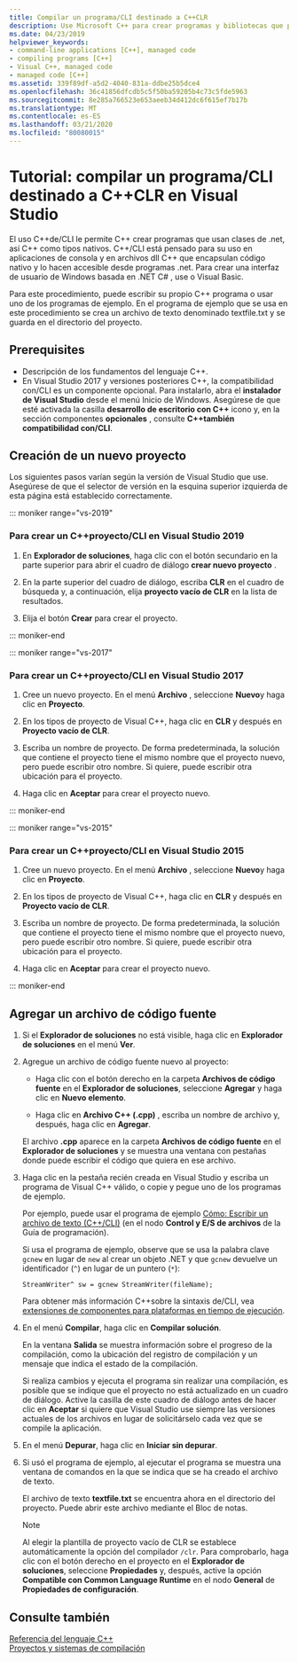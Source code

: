 ```yaml
---
title: Compilar un programa/CLI destinado a C++CLR
description: Use Microsoft C++ para crear programas y bibliotecas que pueden conectar código C++ nativo y programas .net.
ms.date: 04/23/2019
helpviewer_keywords:
- command-line applications [C++], managed code
- compiling programs [C++]
- Visual C++, managed code
- managed code [C++]
ms.assetid: 339f89df-a5d2-4040-831a-ddbe25b5dce4
ms.openlocfilehash: 36c41856dfcdb5c5f50ba59205b4c73c5fde5963
ms.sourcegitcommit: 8e285a766523e653aeeb34d412dc6f615ef7b17b
ms.translationtype: MT
ms.contentlocale: es-ES
ms.lasthandoff: 03/21/2020
ms.locfileid: "80080015"
---
```

# <a name="walkthrough-compile-a-ccli-program-that-targets-the-clr-in-visual-studio"></a>Tutorial: compilar un programa/CLI destinado a C++CLR en Visual Studio

El uso C++de/CLI le permite C++ crear programas que usan clases de .net, así C++ como tipos nativos. C++/CLI está pensado para su uso en aplicaciones de consola y en archivos dll C++ que encapsulan código nativo y lo hacen accesible desde programas .net. Para crear una interfaz de usuario de Windows basada en .NET C# , use o Visual Basic.

Para este procedimiento, puede escribir su propio C++ programa o usar uno de los programas de ejemplo. En el programa de ejemplo que se usa en este procedimiento se crea un archivo de texto denominado textfile.txt y se guarda en el directorio del proyecto.

## <a name="prerequisites"></a>Prerequisites

- Descripción de los fundamentos del lenguaje C++.
- En Visual Studio 2017 y versiones posteriores C++, la compatibilidad con/CLI es un componente opcional. Para instalarlo, abra el **instalador de Visual Studio** desde el menú Inicio de Windows. Asegúrese de que esté activada la casilla **desarrollo de escritorio con C++**  icono y, en la sección componentes **opcionales** , consulte  **C++también compatibilidad con/CLI**.

## <a name="create-a-new-project"></a>Creación de un nuevo proyecto

Los siguientes pasos varían según la versión de Visual Studio que use. Asegúrese de que el selector de versión en la esquina superior izquierda de esta página está establecido correctamente.

::: moniker range="vs-2019"

### <a name="to-create-a-ccli-project-in-visual-studio-2019"></a>Para crear un C++proyecto/CLI en Visual Studio 2019

1. En **Explorador de soluciones**, haga clic con el botón secundario en la parte superior para abrir el cuadro de diálogo **crear nuevo proyecto** .

1. En la parte superior del cuadro de diálogo, escriba **CLR** en el cuadro de búsqueda y, a continuación, elija **proyecto vacío de CLR** en la lista de resultados.

1. Elija el botón **Crear** para crear el proyecto.

::: moniker-end

::: moniker range="vs-2017"

### <a name="to-create-a-ccli-project-in-visual-studio-2017"></a>Para crear un C++proyecto/CLI en Visual Studio 2017

1. Cree un nuevo proyecto. En el menú **Archivo** , seleccione **Nuevo**y haga clic en **Proyecto**.

1. En los tipos de proyecto de Visual C++, haga clic en **CLR** y después en **Proyecto vacío de CLR**.

1. Escriba un nombre de proyecto. De forma predeterminada, la solución que contiene el proyecto tiene el mismo nombre que el proyecto nuevo, pero puede escribir otro nombre. Si quiere, puede escribir otra ubicación para el proyecto.

1. Haga clic en **Aceptar** para crear el proyecto nuevo.

::: moniker-end

::: moniker range="vs-2015"

### <a name="to-create-a-ccli-project-in-visual-studio-2015"></a>Para crear un C++proyecto/CLI en Visual Studio 2015

1. Cree un nuevo proyecto. En el menú **Archivo** , seleccione **Nuevo**y haga clic en **Proyecto**.

1. En los tipos de proyecto de Visual C++, haga clic en **CLR** y después en **Proyecto vacío de CLR**.

1. Escriba un nombre de proyecto. De forma predeterminada, la solución que contiene el proyecto tiene el mismo nombre que el proyecto nuevo, pero puede escribir otro nombre. Si quiere, puede escribir otra ubicación para el proyecto.

1. Haga clic en **Aceptar** para crear el proyecto nuevo.

::: moniker-end

## <a name="add-a-source-file"></a>Agregar un archivo de código fuente

1. Si el **Explorador de soluciones** no está visible, haga clic en **Explorador de soluciones** en el menú **Ver**.

1. Agregue un archivo de código fuente nuevo al proyecto:

   - Haga clic con el botón derecho en la carpeta **Archivos de código fuente** en el **Explorador de soluciones**, seleccione **Agregar** y haga clic en **Nuevo elemento**.

   - Haga clic en **Archivo C++ (.cpp)** , escriba un nombre de archivo y, después, haga clic en **Agregar**.

   El archivo **.cpp** aparece en la carpeta **Archivos de código fuente** en el **Explorador de soluciones** y se muestra una ventana con pestañas donde puede escribir el código que quiera en ese archivo.

1. Haga clic en la pestaña recién creada en Visual Studio y escriba un programa de Visual C++ válido, o copie y pegue uno de los programas de ejemplo.

   Por ejemplo, puede usar el programa de ejemplo [Cómo: Escribir un archivo de texto (C++/CLI)](how-to-write-a-text-file-cpp-cli.md) (en el nodo **Control y E/S de archivos** de la Guía de programación).

   Si usa el programa de ejemplo, observe que se usa la palabra clave `gcnew` en lugar de `new` al crear un objeto .NET y que `gcnew` devuelve un identificador (`^`) en lugar de un puntero (`*`):

   `StreamWriter^ sw = gcnew StreamWriter(fileName);`

   Para obtener más información C++sobre la sintaxis de/CLI, vea [extensiones de componentes para plataformas en tiempo de ejecución](../extensions/component-extensions-for-runtime-platforms.md).

1. En el menú **Compilar**, haga clic en **Compilar solución**.

   En la ventana **Salida** se muestra información sobre el progreso de la compilación, como la ubicación del registro de compilación y un mensaje que indica el estado de la compilación.

   Si realiza cambios y ejecuta el programa sin realizar una compilación, es posible que se indique que el proyecto no está actualizado en un cuadro de diálogo. Active la casilla de este cuadro de diálogo antes de hacer clic en **Aceptar** si quiere que Visual Studio use siempre las versiones actuales de los archivos en lugar de solicitárselo cada vez que se compile la aplicación.

1. En el menú **Depurar**, haga clic en **Iniciar sin depurar**.

1. Si usó el programa de ejemplo, al ejecutar el programa se muestra una ventana de comandos en la que se indica que se ha creado el archivo de texto.

   El archivo de texto **textfile.txt** se encuentra ahora en el directorio del proyecto. Puede abrir este archivo mediante el Bloc de notas.

   > [!NOTE]
   > Al elegir la plantilla de proyecto vacío de CLR se establece automáticamente la opción del compilador `/clr`. Para comprobarlo, haga clic con el botón derecho en el proyecto en el **Explorador de soluciones**, seleccione **Propiedades** y, después, active la opción **Compatible con Common Language Runtime** en el nodo  **General** de **Propiedades de configuración**.

## <a name="see-also"></a>Consulte también

[Referencia del lenguaje C++](../cpp/cpp-language-reference.md)<br/>
[Proyectos y sistemas de compilación](../build/projects-and-build-systems-cpp.md)<br/>

